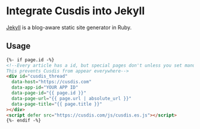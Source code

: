 # Integrate Cusdis into Jekyll

[Jekyll](https://jekyllrb.com/) is a blog-aware static site generator in Ruby.

## Usage

```html
{%- if page.id -%}
<!--Every article has a id, but special pages don't unless you set manually.
This prevents Cusdis from appear everywhere-->
<div id="cusdis_thread"
  data-host="https://cusdis.com"
  data-app-id="YOUR APP ID"
  data-page-id="{{ page.id }}"
  data-page-url="{{ page.url | absolute_url }}"
  data-page-title="{{ page.title }}"
></div>
<script defer src="https://cusdis.com/js/cusdis.es.js"></script>
{%- endif -%}
```


